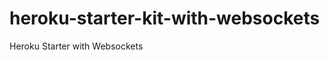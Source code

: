 heroku-starter-kit-with-websockets
==================================

Heroku Starter with Websockets